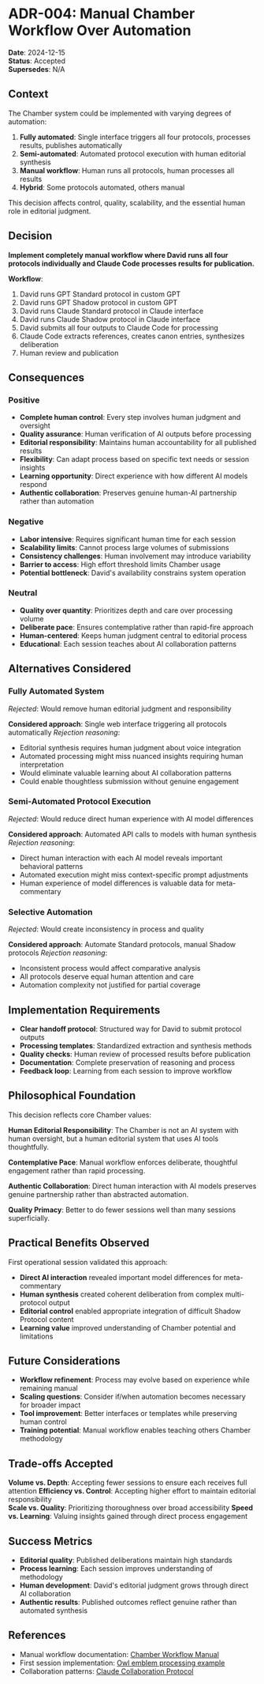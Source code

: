 # ADR-004: Manual Chamber Workflow Over Automation

**Date**: 2024-12-15  
**Status**: Accepted  
**Supersedes**: N/A

## Context

The Chamber system could be implemented with varying degrees of automation:

1. **Fully automated**: Single interface triggers all four protocols, processes results, publishes automatically
2. **Semi-automated**: Automated protocol execution with human editorial synthesis
3. **Manual workflow**: Human runs all protocols, human processes all results
4. **Hybrid**: Some protocols automated, others manual

This decision affects control, quality, scalability, and the essential human role in editorial judgment.

## Decision

**Implement completely manual workflow where David runs all four protocols individually and Claude Code processes results for publication.**

**Workflow**:
1. David runs GPT Standard protocol in custom GPT
2. David runs GPT Shadow protocol in custom GPT  
3. David runs Claude Standard protocol in Claude interface
4. David runs Claude Shadow protocol in Claude interface
5. David submits all four outputs to Claude Code for processing
6. Claude Code extracts references, creates canon entries, synthesizes deliberation
7. Human review and publication

## Consequences

### Positive
- **Complete human control**: Every step involves human judgment and oversight
- **Quality assurance**: Human verification of AI outputs before processing
- **Editorial responsibility**: Maintains human accountability for all published results
- **Flexibility**: Can adapt process based on specific text needs or session insights
- **Learning opportunity**: Direct experience with how different AI models respond
- **Authentic collaboration**: Preserves genuine human-AI partnership rather than automation

### Negative
- **Labor intensive**: Requires significant human time for each session
- **Scalability limits**: Cannot process large volumes of submissions
- **Consistency challenges**: Human involvement may introduce variability
- **Barrier to access**: High effort threshold limits Chamber usage
- **Potential bottleneck**: David's availability constrains system operation

### Neutral
- **Quality over quantity**: Prioritizes depth and care over processing volume
- **Deliberate pace**: Ensures contemplative rather than rapid-fire approach
- **Human-centered**: Keeps human judgment central to editorial process
- **Educational**: Each session teaches about AI collaboration patterns

## Alternatives Considered

### **Fully Automated System**
*Rejected*: Would remove human editorial judgment and responsibility

**Considered approach**: Single web interface triggering all protocols automatically
*Rejection reasoning*: 
- Editorial synthesis requires human judgment about voice integration
- Automated processing might miss nuanced insights requiring human interpretation
- Would eliminate valuable learning about AI collaboration patterns
- Could enable thoughtless submission without genuine engagement

### **Semi-Automated Protocol Execution**
*Rejected*: Would reduce direct human experience with AI model differences

**Considered approach**: Automated API calls to models with human synthesis
*Rejection reasoning*:
- Direct human interaction with each AI model reveals important behavioral patterns
- Automated execution might miss context-specific prompt adjustments
- Human experience of model differences is valuable data for meta-commentary

### **Selective Automation**
*Rejected*: Would create inconsistency in process and quality

**Considered approach**: Automate Standard protocols, manual Shadow protocols
*Rejection reasoning*:
- Inconsistent process would affect comparative analysis
- All protocols deserve equal human attention and care
- Automation complexity not justified for partial coverage

## Implementation Requirements

- **Clear handoff protocol**: Structured way for David to submit protocol outputs
- **Processing templates**: Standardized extraction and synthesis methods
- **Quality checks**: Human review of processed results before publication
- **Documentation**: Complete preservation of reasoning and process
- **Feedback loop**: Learning from each session to improve workflow

## Philosophical Foundation

This decision reflects core Chamber values:

**Human Editorial Responsibility**: The Chamber is not an AI system with human oversight, but a human editorial system that uses AI tools thoughtfully.

**Contemplative Pace**: Manual workflow enforces deliberate, thoughtful engagement rather than rapid processing.

**Authentic Collaboration**: Direct human interaction with AI models preserves genuine partnership rather than abstracted automation.

**Quality Primacy**: Better to do fewer sessions well than many sessions superficially.

## Practical Benefits Observed

First operational session validated this approach:

- **Direct AI interaction** revealed important model differences for meta-commentary
- **Human synthesis** created coherent deliberation from complex multi-protocol output  
- **Editorial control** enabled appropriate integration of difficult Shadow Protocol content
- **Learning value** improved understanding of Chamber potential and limitations

## Future Considerations

- **Workflow refinement**: Process may evolve based on experience while remaining manual
- **Scaling questions**: Consider if/when automation becomes necessary for broader impact
- **Tool improvement**: Better interfaces or templates while preserving human control
- **Training potential**: Manual workflow enables teaching others Chamber methodology

## Trade-offs Accepted

**Volume vs. Depth**: Accepting fewer sessions to ensure each receives full attention
**Efficiency vs. Control**: Accepting higher effort to maintain editorial responsibility  
**Scale vs. Quality**: Prioritizing thoroughness over broad accessibility
**Speed vs. Learning**: Valuing insights gained through direct process engagement

## Success Metrics

- **Editorial quality**: Published deliberations maintain high standards
- **Process learning**: Each session improves understanding of methodology
- **Human development**: David's editorial judgment grows through direct AI collaboration
- **Authentic results**: Published outcomes reflect genuine rather than automated synthesis

## References

- Manual workflow documentation: [Chamber Workflow Manual](../internal/chamber-workflow-manual.md)
- First session implementation: [Owl emblem processing example](/chamber/deliberations/standard/2024-12-28-owl-emblem/)
- Collaboration patterns: [Claude Collaboration Protocol](../internal/CLAUDE-COLLABORATION-PROTOCOL.md)